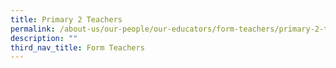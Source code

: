 ```yaml
---
title: Primary 2 Teachers
permalink: /about-us/our-people/our-educators/form-teachers/primary-2-teachers
description: ""
third_nav_title: Form Teachers
---
```

